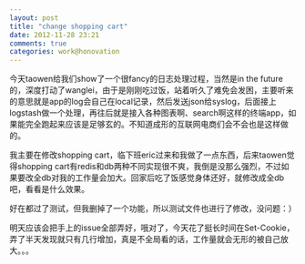 ```yaml
---
layout: post
title: "change shopping cart"
date: 2012-11-28 23:21
comments: true
categories: work@honovation
---
```


今天taowen给我们show了一个很fancy的日志处理过程，当然是in the future的，深度打动了wanglei，由于是刚刚吃过饭，站着听久了难免会发困，主要听来的意思就是app的log会自己在local记录，然后发送json给syslog，后面接上logstash做一个处理，再往后就是接入各种图表啊、search啊这样的终端app，如果能完全跑起来应该是足够玄的。不知道成形的互联网电商们会不会也是这样做的。

我主要在修改shopping cart，临下班eric过来和我做了一点东西，后来taowen觉得shopping cart有redis和db两种不同实现很不爽，我倒是没那么强烈，不过如果要改全db对我的工作量会加大。回家后吃了饭感觉身体还好，就修改成全db吧，看看是什么效果。

好在都过了测试，但我删掉了一个功能，所以测试文件也进行了修改，没问题：）

明天应该会把手上的issue全部弄好，哦对了，今天花了挺长时间在Set-Cookie，弄了半天发现就只有几行增加，真是不全局看的话，工作量就会无形的被自己放大。。。
